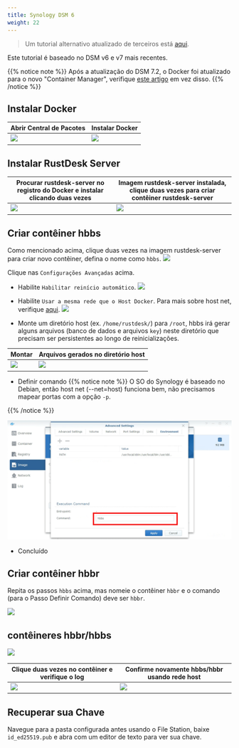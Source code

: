 ```yaml
---
title: Synology DSM 6
weight: 22
---
```


> Um tutorial alternativo atualizado de terceiros está [aqui](https://mariushosting.com/how-to-install-rustdesk-on-your-synology-nas/).

Este tutorial é baseado no DSM v6 e v7 mais recentes.

{{% notice note %}}
Após a atualização do DSM 7.2, o Docker foi atualizado para o novo "Container Manager", verifique [este artigo](/docs/en/self-host/rustdesk-server-oss/synology/dsm-7) em vez disso.
{{% /notice %}}

## Instalar Docker

| Abrir Central de Pacotes | Instalar Docker |
| --- | --- |
| ![](images/package-manager.png) | ![](images/docker.png) |

## Instalar RustDesk Server

| Procurar rustdesk-server no registro do Docker e instalar clicando duas vezes | Imagem rustdesk-server instalada, clique duas vezes para criar contêiner rustdesk-server |
| --- | --- |
| ![](images/pull-rustdesk-server.png) | ![](images/rustdesk-server-installed.png) |

## Criar contêiner hbbs

Como mencionado acima, clique duas vezes na imagem rustdesk-server para criar novo contêiner, defina o nome como `hbbs`.
![](images/hbbs.png)

Clique nas `Configurações Avançadas` acima.

- Habilite `Habilitar reinício automático`.
![](images/auto-restart.png)

- Habilite `Usar a mesma rede que o Host Docker`. Para mais sobre host net, verifique [aqui](https://rustdesk.com/docs/en/self-host/rustdesk-server-oss/docker/#net-host).
![](images/host-net.png)

- Monte um diretório host (ex. `/home/rustdesk/`) para `/root`, hbbs irá gerar alguns arquivos (banco de dados e arquivos `key`) neste diretório que precisam ser persistentes ao longo de reinicializações.

| Montar | Arquivos gerados no diretório host |
| --- | --- |
| ![](images/mount.png) | ![](images/mounted-dir.png) |

- Definir comando
{{% notice note %}}
O SO do Synology é baseado no Debian, então host net (--net=host) funciona bem, não precisamos mapear portas com a opção `-p`.

{{% /notice %}}

![](images/hbbs-cmd.png?v3)

- Concluído

## Criar contêiner hbbr

Repita os passos `hbbs` acima, mas nomeie o contêiner `hbbr` e o comando (para o Passo Definir Comando) deve ser `hbbr`.

![](images/hbbr-config.png)

## contêineres hbbr/hbbs

![](images/containers.png)

| Clique duas vezes no contêiner e verifique o log | Confirme novamente hbbs/hbbr usando rede host |
| --- | --- |
| ![](images/log.png) | ![](images/network-types.png) |

## Recuperar sua Chave

Navegue para a pasta configurada antes usando o File Station, baixe `id_ed25519.pub` e abra com um editor de texto para ver sua chave.